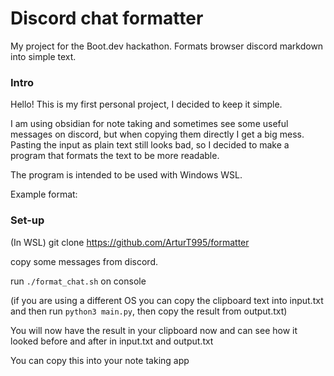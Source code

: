 # Discord chat formatter
My project for the Boot.dev hackathon. Formats browser discord markdown into simple text.

### Intro

Hello! This is my first personal project, I decided to keep it simple.

I am using obsidian for note taking and sometimes see some useful messages on discord, but when copying them directly I get a big mess. Pasting the input as plain text still looks bad, so I decided to make a program that formats the text to be more readable.

The program is intended to be used with Windows WSL.

Example format:


### Set-up
(In WSL)
git clone https://github.com/ArturT995/formatter

copy some messages from discord.

run `./format_chat.sh` on console

(if you are using a different OS you can copy the clipboard text into input.txt and then run `python3 main.py`, then copy the result from output.txt)


You will now have the result in your clipboard now and can see how it looked before and after in input.txt and output.txt

You can copy this into your note taking app
